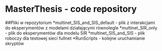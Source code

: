 # MasterThesis - code repository
##Pliki w repozytorium
*multinet_SIS_and_SIS_default - plik z interakcjami do eksperymentów z modelami działającymi równolegle
*multinet_SIR_only - plik do eksperymentów dla modelu SIR
*multinet_SIS_and_SIS - plik roboczy dla testowej sieci fullnet 
*RunScripts - kolejne uruchamianie skryptów
